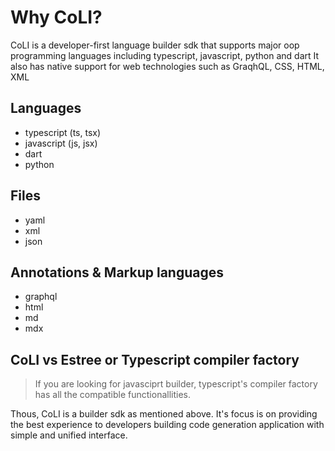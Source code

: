 # Why CoLI?

CoLI is a developer-first language builder sdk that supports major oop programming languages including typescript, javascript, python and dart
It also has native support for web technologies such as GraqhQL, CSS, HTML, XML

## Languages

- typescript (ts, tsx)
- javascript (js, jsx)
- dart
- python

## Files

- yaml
- xml
- json

## Annotations & Markup languages

- graphql
- html
- md
- mdx

## CoLI vs Estree or Typescript compiler factory

> If you are looking for javasciprt builder, typescript's compiler factory has all the compatible functionallities.

Thous, CoLI is a builder sdk as mentioned above. It's focus is on providing the best experience to developers building code generation application with simple and unified interface.

